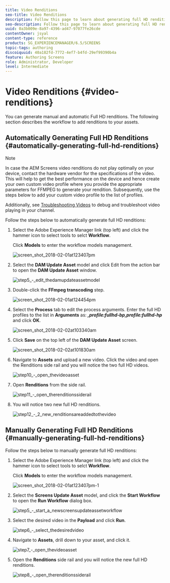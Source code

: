 ```yaml
---
title: Video Renditions
seo-title: Video Renditions
description: Follow this page to learn about generating full HD renditions for your Screens project.
seo-description: Follow this page to learn about generating full HD renditions for your Screens project.
uuid: 0a3b009e-8a97-4396-ad47-97077fe26cde
contentOwner: jsyal
content-type: reference
products: SG_EXPERIENCEMANAGER/6.5/SCREENS
topic-tags: authoring
discoiquuid: 40a182fd-7772-4ef7-b4fd-29ef99390b4a
feature: Authoring Screens
role: Administrator, Developer
level: Intermediate
---
```


# Video Renditions {#video-renditions}

You can generate manual and automatic Full HD renditions. The following section describes the workflow to add renditions to your assets.

## Automatically Generating Full HD Renditions  {#automatically-generating-full-hd-renditions}

>[!NOTE]
>
>In case the AEM Screens video renditions do not play optimally on your device, contact the hardware vendor for the specifications of the video. This will help to get the best performance on the device and hence create your own custom video profile where you provide the appropriate parameters for FFMPEG to generate your rendition. Subsequently, use the steps below to add your custom video profile to the list of profiles.
>
>Additionally, see [Troubleshooting Videos](troubleshoot-videos.md) to debug and troubleshoot video playing in your channel.

Follow the steps below to automatically generate full HD renditions:

1. Select the Adobe Experience Manager link (top left) and click the hammer icon to select tools to selct **Workflow**.

   Click **Models** to enter the workflow models management.

   ![screen_shot_2018-02-01at123407pm](assets/screen_shot_2018-02-01at123407pm.png)

1. Select the **DAM Update Asset** model and click Edit from the action bar to open the **DAM Update Asset** window.

   ![step5_-_edit_thedamupdateassetmodel](assets/step5_-_edit_thedamupdateassetmodel.png)

1. Double-click the **FFmpeg transcoding** step.

   ![screen_shot_2018-02-01at124454pm](assets/screen_shot_2018-02-01at124454pm.png)

1. Select the **Process** tab to edit the process arguments. Enter the full HD profiles to the list in **Arguments** as: ***,profile:fullhd-bp,profile:fullhd-hp*** and click **OK**.

   ![screen_shot_2018-02-02at103340am](assets/screen_shot_2018-02-02at103340am.png)

1. Click **Save** on the top left of the **DAM Update Asset** screen.

   ![screen_shot_2018-02-02at101830am](assets/screen_shot_2018-02-02at101830am.png)

1. Navigate to **Assets** and upload a new video. Click the video and open the Renditions side rail and you will notice the two full HD videos.

   ![step10_-_open_thevideoasset](assets/step10_-_open_thevideoasset.png)

1. Open **Renditions** from the side rail.

   ![step11_-_open_therenditionssiderail](assets/step11_-_open_therenditionssiderail.png)

1. You will notice two new full HD renditions.

   ![step12_-_2_new_renditionsareaddedtothevideo](assets/step12_-_2_new_renditionsareaddedtothevideo.png)

## Manually Generating Full HD Renditions {#manually-generating-full-hd-renditions}

Follow the steps below to manually generate full HD renditions:

1. Select the Adobe Experience Manager link (top left) and click the hammer icon to select tools to selct **Workflow**.

   Click **Models** to enter the workflow models management.

   ![screen_shot_2018-02-01at123407pm-1](assets/screen_shot_2018-02-01at123407pm-1.png)

1. Select the **Screens Update Asset** model, and click the **Start Workflow** to open the **Run Workflow** dialog box.

   ![step5_-_start_a_newscreensupdateassetworkflow](assets/step5_-_start_a_newscreensupdateassetworkflow.png)

1. Select the desired video in the **Payload** and click **Run**.

   ![step6_-_select_thedesiredvideo](assets/step6_-_select_thedesiredvideo.png)

1. Navigate to **Assets**, drill down to your asset, and click it.

   ![step7_-_open_thevideoasset](assets/step7_-_open_thevideoasset.png)

1. Open the **Renditions** side rail and you will notice the new full HD renditions.

   ![step8_-_open_therenditionssiderail](assets/step8_-_open_therenditionssiderail.png)

